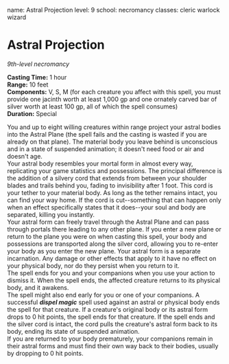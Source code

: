 name: Astral Projection
level: 9
school: necromancy
classes: cleric
         warlock
         wizard

# Astral Projection 
_9th-level necromancy_ 

**Casting Time:** 1 hour   
**Range:** 10 feet   
**Components:** V, S, M (for each creature you affect with this spell, you must provide one jacinth worth at least 1,000 gp and one ornately carved bar of silver worth at least 100 gp, all of which the spell consumes)   
**Duration:** Special 

You and up to eight willing creatures within range project your astral bodies into the Astral Plane (the spell fails and the casting is wasted if you are already on that plane). The material body you leave behind is unconscious and in a state of suspended animation; it doesn't need food or air and doesn't age.   
Your astral body resembles your mortal form in almost every way, replicating your game statistics and possessions. The principal difference is the addition of a silvery cord that extends from between your shoulder blades and trails behind you, fading to invisibility after 1 foot. This cord is your tether to your material body. As long as the tether remains intact, you can find your way home. If the cord is cut--something that can happen only when an effect specifically states that it does--your soul and body are separated, killing you instantly.   
Your astral form can freely travel through the Astral Plane and can pass through portals there leading to any other plane. If you enter a new plane or return to the plane you were on when casting this spell, your body and possessions are transported along the silver cord, allowing you to re-enter your body as you enter the new plane. Your astral form is a separate incarnation. Any damage or other effects that apply to it have no effect on your physical body, nor do they persist when you return to it.   
The spell ends for you and your companions when you use your action to dismiss it. When the spell ends, the affected creature returns to its physical body, and it awakens.   
The spell might also end early for you or one of your companions. A successful **_dispel magic_** spell used against an astral or physical body ends the spell for that creature. If a creature's original body or its astral form drops to 0 hit points, the spell ends for that creature. If the spell ends and the silver cord is intact, the cord pulls the creature's astral form back to its body, ending its state of suspended animation.   
If you are returned to your body prematurely, your companions remain in their astral forms and must find their own way back to their bodies, usually by dropping to 0 hit points. 